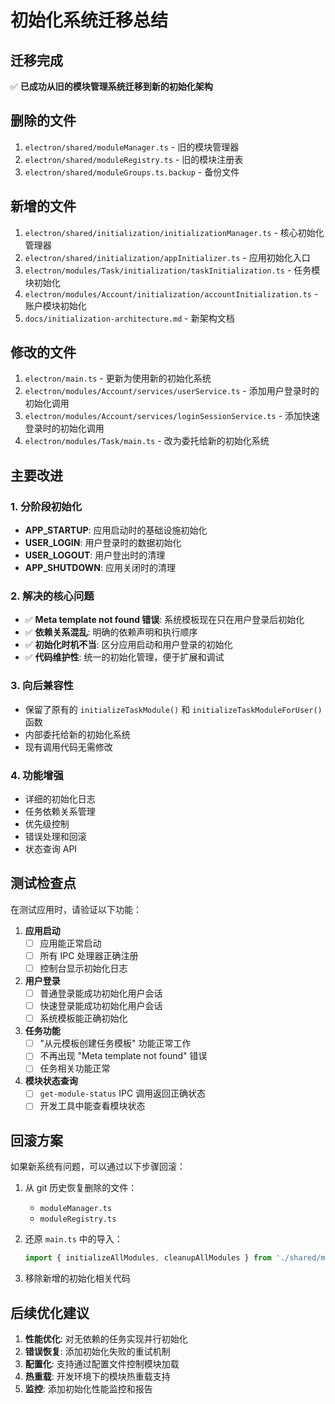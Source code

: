 # 初始化系统迁移总结

## 迁移完成

✅ **已成功从旧的模块管理系统迁移到新的初始化架构**

## 删除的文件

1. `electron/shared/moduleManager.ts` - 旧的模块管理器
2. `electron/shared/moduleRegistry.ts` - 旧的模块注册表
3. `electron/shared/moduleGroups.ts.backup` - 备份文件

## 新增的文件

1. `electron/shared/initialization/initializationManager.ts` - 核心初始化管理器
2. `electron/shared/initialization/appInitializer.ts` - 应用初始化入口
3. `electron/modules/Task/initialization/taskInitialization.ts` - 任务模块初始化
4. `electron/modules/Account/initialization/accountInitialization.ts` - 账户模块初始化
5. `docs/initialization-architecture.md` - 新架构文档

## 修改的文件

1. `electron/main.ts` - 更新为使用新的初始化系统
2. `electron/modules/Account/services/userService.ts` - 添加用户登录时的初始化调用
3. `electron/modules/Account/services/loginSessionService.ts` - 添加快速登录时的初始化调用
4. `electron/modules/Task/main.ts` - 改为委托给新的初始化系统

## 主要改进

### 1. 分阶段初始化
- **APP_STARTUP**: 应用启动时的基础设施初始化
- **USER_LOGIN**: 用户登录时的数据初始化
- **USER_LOGOUT**: 用户登出时的清理
- **APP_SHUTDOWN**: 应用关闭时的清理

### 2. 解决的核心问题
- ✅ **Meta template not found 错误**: 系统模板现在只在用户登录后初始化
- ✅ **依赖关系混乱**: 明确的依赖声明和执行顺序
- ✅ **初始化时机不当**: 区分应用启动和用户登录的初始化
- ✅ **代码维护性**: 统一的初始化管理，便于扩展和调试

### 3. 向后兼容性
- 保留了原有的 `initializeTaskModule()` 和 `initializeTaskModuleForUser()` 函数
- 内部委托给新的初始化系统
- 现有调用代码无需修改

### 4. 功能增强
- 详细的初始化日志
- 任务依赖关系管理
- 优先级控制
- 错误处理和回滚
- 状态查询 API

## 测试检查点

在测试应用时，请验证以下功能：

1. **应用启动**
   - [ ] 应用能正常启动
   - [ ] 所有 IPC 处理器正确注册
   - [ ] 控制台显示初始化日志

2. **用户登录**
   - [ ] 普通登录能成功初始化用户会话
   - [ ] 快速登录能成功初始化用户会话
   - [ ] 系统模板能正确初始化

3. **任务功能**
   - [ ] "从元模板创建任务模板" 功能正常工作
   - [ ] 不再出现 "Meta template not found" 错误
   - [ ] 任务相关功能正常

4. **模块状态查询**
   - [ ] `get-module-status` IPC 调用返回正确状态
   - [ ] 开发工具中能查看模块状态

## 回滚方案

如果新系统有问题，可以通过以下步骤回滚：

1. 从 git 历史恢复删除的文件：
   - `moduleManager.ts`
   - `moduleRegistry.ts`

2. 还原 `main.ts` 中的导入：
   ```typescript
   import { initializeAllModules, cleanupAllModules } from './shared/moduleManager';
   ```

3. 移除新增的初始化相关代码

## 后续优化建议

1. **性能优化**: 对无依赖的任务实现并行初始化
2. **错误恢复**: 添加初始化失败的重试机制
3. **配置化**: 支持通过配置文件控制模块加载
4. **热重载**: 开发环境下的模块热重载支持
5. **监控**: 添加初始化性能监控和报告
